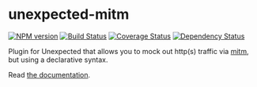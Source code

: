 # unexpected-mitm

[![NPM version](https://badge.fury.io/js/unexpected-mitm.svg)](https://badge.fury.io/js/unexpected-mitm)
[![Build Status](https://github.com/unexpectedjs/unexpected-mitm/workflows/Tests/badge.svg)](https://github.com/unexpectedjs/unexpected-mitm)
[![Coverage Status](https://coveralls.io/repos/unexpectedjs/unexpected-mitm/badge.svg)](https://coveralls.io/r/unexpectedjs/unexpected-mitm)
[![Dependency Status](https://david-dm.org/unexpectedjs/unexpected-mitm.svg)](https://david-dm.org/unexpectedjs/unexpected-mitm)

Plugin for Unexpected that allows you to mock out http(s) traffic via [mitm](https://github.com/moll/node-mitm), but using a declarative syntax.

Read [the documentation](https://unexpected.js.org/unexpected-mitm/).
